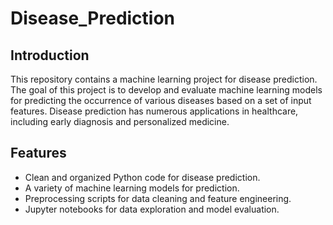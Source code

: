 # Disease_Prediction

## Introduction

This repository contains a machine learning project for disease prediction. The goal of this project is to develop and evaluate machine learning models for predicting the occurrence of various diseases based on a set of input features. Disease prediction has numerous applications in healthcare, including early diagnosis and personalized medicine.

## Features

- Clean and organized Python code for disease prediction.
- A variety of machine learning models for prediction.
- Preprocessing scripts for data cleaning and feature engineering.
- Jupyter notebooks for data exploration and model evaluation.
